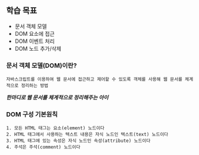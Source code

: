 ## 학습 목표
+ 문서 객체 모델
+ DOM 요소에 접근
+ DOM 이벤트 처리
+ DOM 노드 추가/삭제

### 문서 객체 모델(DOM)이란?

```
자바스크립트를 이용하여 웹 문서에 접근하고 제어할 수 있도록 객체를 사용해 웹 문서를 체계적으로 정리하는 방법
```


***한마디로 웹 문서를 체계적으로 정리해주는 아이***

### DOM 구성 기본원칙

```
1. 모든 HTML 태그는 요소(element) 노드이다
2. HTML 태그에서 사용하는 텍스트 내용은 자식 노드인 텍스트(text) 노드이다
3. HTML 태그에 있는 속성은 자식 노드인 속성(attribute) 노드이다
4. 주석은 주석(comment) 노드이다
```

### 
